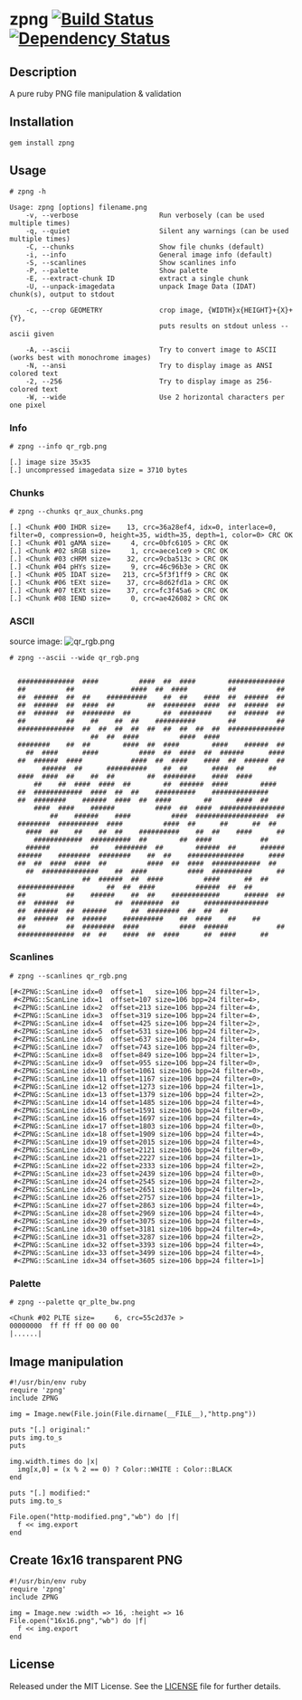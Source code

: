 zpng    [![Build Status](https://secure.travis-ci.org/zed-0xff/zpng.png)](http://secure.travis-ci.org/zed-0xff/zpng)  [![Dependency Status](https://gemnasium.com/zed-0xff/zpng.png)](https://gemnasium.com/zed-0xff/zpng)
======


Description
-----------
A pure ruby PNG file manipulation & validation

Installation
------------
    gem install zpng

Usage
-----

    # zpng -h

    Usage: zpng [options] filename.png
        -v, --verbose                    Run verbosely (can be used multiple times)
        -q, --quiet                      Silent any warnings (can be used multiple times)
        -C, --chunks                     Show file chunks (default)
        -i, --info                       General image info (default)
        -S, --scanlines                  Show scanlines info
        -P, --palette                    Show palette
        -E, --extract-chunk ID           extract a single chunk
        -U, --unpack-imagedata           unpack Image Data (IDAT) chunk(s), output to stdout
    
        -c, --crop GEOMETRY              crop image, {WIDTH}x{HEIGHT}+{X}+{Y},
                                         puts results on stdout unless --ascii given
    
        -A, --ascii                      Try to convert image to ASCII (works best with monochrome images)
        -N, --ansi                       Try to display image as ANSI colored text
        -2, --256                        Try to display image as 256-colored text
        -W, --wide                       Use 2 horizontal characters per one pixel

### Info

    # zpng --info qr_rgb.png

    [.] image size 35x35
    [.] uncompressed imagedata size = 3710 bytes

### Chunks

    # zpng --chunks qr_aux_chunks.png

    [.] <Chunk #00 IHDR size=    13, crc=36a28ef4, idx=0, interlace=0, filter=0, compression=0, height=35, width=35, depth=1, color=0> CRC OK
    [.] <Chunk #01 gAMA size=     4, crc=0bfc6105 > CRC OK
    [.] <Chunk #02 sRGB size=     1, crc=aece1ce9 > CRC OK
    [.] <Chunk #03 cHRM size=    32, crc=9cba513c > CRC OK
    [.] <Chunk #04 pHYs size=     9, crc=46c96b3e > CRC OK
    [.] <Chunk #05 IDAT size=   213, crc=5f3f1ff9 > CRC OK
    [.] <Chunk #06 tEXt size=    37, crc=8d62fd1a > CRC OK
    [.] <Chunk #07 tEXt size=    37, crc=fc3f45a6 > CRC OK
    [.] <Chunk #08 IEND size=     0, crc=ae426082 > CRC OK

### ASCII

source image: ![qr_rgb.png](https://github.com/zed-0xff/zpng/raw/master/samples/qr_rgb.png)

    # zpng --ascii --wide qr_rgb.png

                                                                          
      ##############  ####          ####  ##  ####        ##############  
      ##          ##              ####  ##  ####          ##          ##  
      ##  ######  ##  ##    ##########    ##  ##    ####  ##  ######  ##  
      ##  ######  ##  ####  ##        ##  ########  ####  ##  ######  ##  
      ##  ######  ##  ########  ##        ##  ########    ##  ######  ##  
      ##          ##    ##    ##  ##    ##########        ##          ##  
      ##############  ##  ##  ##  ##  ##  ##  ##  ##  ##  ##############  
                        ##  ##  ####          ####  ####                  
      ########    ##  ##        ####  ##  ####        ####    ######  ##  
        ##  ####      ####          ####  ##  ####  ##  ######      ####  
      ##  ######  ####            ####  ##  ####    ####  ##  ######  ##  
            ######  ##      ##########    ##  ##      ####  ##      ##    
      ####  ####  ##    ##  ##        ##  ########    ####  ####          
          ##    ##  ####  ####  ##        ##  ######  ####        ####    
      ##  ############  ####  ##  ##    ##########    ##############      
      ##  ########    ######  ####  ##  ####        ##      ####  ##      
          ####  ####    ######          ####  ##  ####  ################  
              ##    ######    ####          ####  ##################  ##  
      ########  ##########  ####          ####  ##      ##      ##  ##    
        ####  ##    ##    ##  ##    ##########    ##  ##    ####      ##  
          ############  ##########  ##        ##  ####            ##      
        ######          ##    ########  ##        ######  ##      ######  
      ######    ########  ########    ##  ##    ##############      ####  
      ##  ##  ####  ####  ##          ####  ##  ####  ############  ##    
        ##  ##############    ##  ####          ####  ##########      ##  
                      ##  ######  ##  ####          ####      ##  ##      
      ##############        ##  ##  ####          ######  ##  ##          
      ##          ##    ######    ##  ##    ############      ######  ##  
      ##  ######  ##          ##  ########  ##      ################      
      ##  ######  ##  ######      ##  ########  ##  ##  ##                
      ##  ######  ##  ######    ##########    ##  ####    ##    ##        
      ##          ##  ########  ####          ####  ######            ##  
      ##############  ##  ##    ####  ##  ####      ##  ####      ##

### Scanlines

    # zpng --scanlines qr_rgb.png

    [#<ZPNG::ScanLine idx=0  offset=1   size=106 bpp=24 filter=1>,
     #<ZPNG::ScanLine idx=1  offset=107 size=106 bpp=24 filter=4>,
     #<ZPNG::ScanLine idx=2  offset=213 size=106 bpp=24 filter=4>,
     #<ZPNG::ScanLine idx=3  offset=319 size=106 bpp=24 filter=4>,
     #<ZPNG::ScanLine idx=4  offset=425 size=106 bpp=24 filter=2>,
     #<ZPNG::ScanLine idx=5  offset=531 size=106 bpp=24 filter=2>,
     #<ZPNG::ScanLine idx=6  offset=637 size=106 bpp=24 filter=4>,
     #<ZPNG::ScanLine idx=7  offset=743 size=106 bpp=24 filter=0>,
     #<ZPNG::ScanLine idx=8  offset=849 size=106 bpp=24 filter=1>,
     #<ZPNG::ScanLine idx=9  offset=955 size=106 bpp=24 filter=0>,
     #<ZPNG::ScanLine idx=10 offset=1061 size=106 bpp=24 filter=0>,
     #<ZPNG::ScanLine idx=11 offset=1167 size=106 bpp=24 filter=0>,
     #<ZPNG::ScanLine idx=12 offset=1273 size=106 bpp=24 filter=1>,
     #<ZPNG::ScanLine idx=13 offset=1379 size=106 bpp=24 filter=2>,
     #<ZPNG::ScanLine idx=14 offset=1485 size=106 bpp=24 filter=4>,
     #<ZPNG::ScanLine idx=15 offset=1591 size=106 bpp=24 filter=0>,
     #<ZPNG::ScanLine idx=16 offset=1697 size=106 bpp=24 filter=4>,
     #<ZPNG::ScanLine idx=17 offset=1803 size=106 bpp=24 filter=0>,
     #<ZPNG::ScanLine idx=18 offset=1909 size=106 bpp=24 filter=4>,
     #<ZPNG::ScanLine idx=19 offset=2015 size=106 bpp=24 filter=4>,
     #<ZPNG::ScanLine idx=20 offset=2121 size=106 bpp=24 filter=0>,
     #<ZPNG::ScanLine idx=21 offset=2227 size=106 bpp=24 filter=1>,
     #<ZPNG::ScanLine idx=22 offset=2333 size=106 bpp=24 filter=2>,
     #<ZPNG::ScanLine idx=23 offset=2439 size=106 bpp=24 filter=0>,
     #<ZPNG::ScanLine idx=24 offset=2545 size=106 bpp=24 filter=2>,
     #<ZPNG::ScanLine idx=25 offset=2651 size=106 bpp=24 filter=1>,
     #<ZPNG::ScanLine idx=26 offset=2757 size=106 bpp=24 filter=1>,
     #<ZPNG::ScanLine idx=27 offset=2863 size=106 bpp=24 filter=4>,
     #<ZPNG::ScanLine idx=28 offset=2969 size=106 bpp=24 filter=4>,
     #<ZPNG::ScanLine idx=29 offset=3075 size=106 bpp=24 filter=4>,
     #<ZPNG::ScanLine idx=30 offset=3181 size=106 bpp=24 filter=4>,
     #<ZPNG::ScanLine idx=31 offset=3287 size=106 bpp=24 filter=2>,
     #<ZPNG::ScanLine idx=32 offset=3393 size=106 bpp=24 filter=4>,
     #<ZPNG::ScanLine idx=33 offset=3499 size=106 bpp=24 filter=4>,
     #<ZPNG::ScanLine idx=34 offset=3605 size=106 bpp=24 filter=1>]

### Palette

    # zpng --palette qr_plte_bw.png

    <Chunk #02 PLTE size=     6, crc=55c2d37e >
    00000000  ff ff ff 00 00 00                                      |......|


## Image manipulation

    #!/usr/bin/env ruby
    require 'zpng'
    include ZPNG

    img = Image.new(File.join(File.dirname(__FILE__),"http.png"))

    puts "[.] original:"
    puts img.to_s
    puts

    img.width.times do |x|
      img[x,0] = (x % 2 == 0) ? Color::WHITE : Color::BLACK
    end

    puts "[.] modified:"
    puts img.to_s

    File.open("http-modified.png","wb") do |f|
      f << img.export
    end

## Create 16x16 transparent PNG

    #!/usr/bin/env ruby
    require 'zpng'
    include ZPNG

    img = Image.new :width => 16, :height => 16
    File.open("16x16.png","wb") do |f|
      f << img.export
    end

License
-------
Released under the MIT License.  See the [LICENSE](https://github.com/zed-0xff/zpng/blob/master/LICENSE.txt) file for further details.

